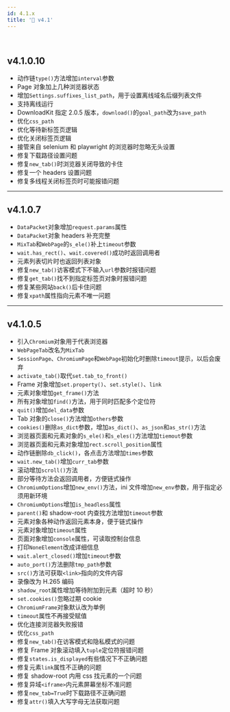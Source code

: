 ```yaml
---
id: 4.1.x
title: '📒 v4.1'
---
```


<div class="wwads-cn wwads-horizontal" data-id="317"></div><br/>

## v4.1.0.10

- 动作链`type()`方法增加`interval`参数
- Page 对象加上几种浏览器状态
- 增加`Settings.suffixes_list_path`，用于设置离线域名后缀列表文件
- 支持离线运行
- DownloadKit 指定 2.0.5 版本，`download()`的`goal_path`改为`save_path`
- 优化`css_path`
- 优化等待新标签页逻辑
- 优化关闭标签页逻辑
- 接管来自 selenium 和 playwright 的浏览器时忽略无头设置
- 修复下载路径设置问题
- 修复`new_tab()`时浏览器关闭导致的卡住
- 修复一个 headers 设置问题
- 修复多线程关闭标签页时可能报错问题

---

## v4.1.0.7

- `DataPacket`对象增加`request.params`属性
- `DataPacket`对象 headers 补充完整
- `MixTab`和`WebPage`的`s_ele()`补上`timeout`参数
- `wait.has_rect()`、`wait.covered()`成功时返回调用者
- 元素列表切片时也返回列表对象
- 修复`new_tab()`访客模式下不输入`url`参数时报错问题
- 修复`get_tab()`找不到指定标签页对象时报错问题
- 修复某些网站`back()`后卡住问题
- 修复`xpath`属性指向元素不唯一问题

---

## v4.1.0.5

- 引入`Chromium`对象用于代表浏览器
- `WebPageTab`改名为`MixTab`
- `SessionPage`、`ChromiumPage`和`WebPage`初始化时删除`timeout`提示，以后会废弃
- `activate_tab()`取代`set.tab_to_front()`
- Frame 对象增加`set.property()`、`set.style()`、`link`
- 元素对象增加`get_frame()`方法
- 所有对象增加`find()`方法，用于同时匹配多个定位符
- `quit()`增加`del_data`参数
- Tab 对象的`close()`方法增加`others`参数
- `cookies()`删除`as_dict`参数，增加`as_dict()`、`as_json`和`as_str()`方法
- 浏览器页面和元素对象的`s_ele()`和`s_eles()`方法增加`tiemout`参数
- 浏览器页面和元素对象增加`rect.scroll_position`属性
- 动作链删除`db_click()`，各点击方法增加`times`参数
- `wait.new_tab()`增加`curr_tab`参数
- 滚动增加`scroll()`方法
- 部分等待方法会返回调用者，方便链式操作
- `ChromiumOptions`增加`new_env()`方法，ini 文件增加`new_env`参数，用于指定必须用新环境
- `ChromiumOptions`增加`is_headless`属性
- `parent()`和 shadow-root 内查找方法增加`timeout`参数
- 元素对象各种动作返回元素本身，便于链式操作
- 元素对象增加`timeout`属性
- 页面对象增加`console`属性，可读取控制台信息
- 打印`NoneElement`改成详细信息
- `wait.alert_closed()`增加`timeout`参数
- `auto_port()`方法删除`tmp_path`参数
- `src()`方法可获取`<link>`指向的文件内容
- 录像改为 H.265 编码
- `shadow_root`属性增加等待附加到元素（超时 10 秒）
- `set.cookies()`忽略过期 cookie
- `ChromiumFrame`对象默认改为单例
- `timeout`属性不再接受赋值
- 优化连接浏览器失败报错
- 优化`css_path`
- 修复`new_tab()`在访客模式和隐私模式的问题
- 修复 Frame 对象滚动填入`tuple`定位符报错问题
- 修复`states.is_displayed`有些情况下不正确问题
- 修复元素`link`属性不正确的问题
- 修复 shadow-root 内用 css 找元素的一个问题
- 修复异域`<iframe>`内元素屏幕坐标不准问题
- 修复`new_tab=True`时下载路径不正确问题
- 修复`attr()`填入大写字母无法获取问题
